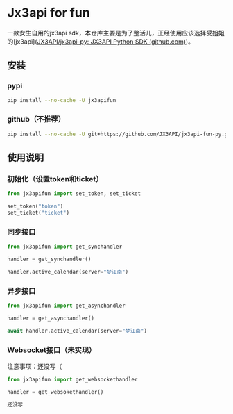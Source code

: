 # Jx3api for fun
一款女生自用的jx3api sdk，本仓库主要是为了整活儿，正经使用应该选择受姐姐的[jx3api]([JX3API/jx3api-py: JX3API Python SDK (github.com)](https://github.com/JX3API/jx3api-py))。

## 安装

###  pypi

```bash
pip install --no-cache -U jx3apifun
```

### github（不推荐）

```bash
pip install --no-cache -U git+https://github.com/JX3API/jx3api-fun-py.git
```

## 使用说明

### 初始化（设置token和ticket）

```python
from jx3apifun import set_token, set_ticket

set_token("token")
set_ticket("ticket")
```

### 同步接口

```python
from jx3apifun import get_synchandler

handler = get_synchandler()

handler.active_calendar(server="梦江南")
```

### 异步接口

```python
from jx3apifun import get_asynchandler

handler = get_asynchandler()

await handler.active_calendar(server="梦江南")
```

### Websocket接口（未实现）

注意事项：还没写（

```python
from jx3apifun import get_websockethandler

handler = get_websokethandler()

还没写
```



